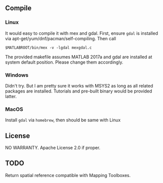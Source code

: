 ## Compile

### Linux

It would easy to compile it with mex and gdal. First, ensure `gdal` is installed via apt-get/yum/dnf/pacman/self-compiling. Then call

`$MATLABROOT/bin/mex -v -lgdal mexgdal.c`

The provided makefile assumes MATLAB 2017a and gdal are installed at system default position. Please change them accordingly.

### Windows

Didn't try. But I am pretty sure it works with MSYS2 as long as all related packages are installed. Tutorials and pre-built binary would be provided latter.

### MacOS
Install `gdal` via `homebrew`, then should be same with Linux

## License
NO WARRANTY. Apache License 2.0 if proper.

## TODO
Return spatial reference compatible with Mapping Toolboxes.

